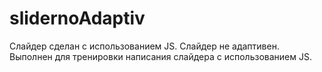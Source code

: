 # slidernoAdaptiv
Слайдер сделан с использованием JS. Слайдер не адаптивен. Выполнен для тренировки написания слайдера с использованием JS.
